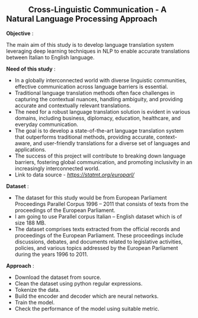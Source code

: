 ## $~~~~~~~~~~~$ Cross-Linguistic Communication - A Natural Language Processing Approach
**Objective** :

  The main aim of this study is to develop language translation system leveraging deep learning techniques in NLP to enable accurate translations between Italian to English language.

**Need of this study** :
* In a globally interconnected world with diverse linguistic communities, effective communication across language barriers is essential.
* Traditional language translation methods often face challenges in capturing the contextual nuances, handling ambiguity, and providing accurate and contextually relevant translations.
* The need for a robust language translation solution is evident in various domains, including business, diplomacy, education, healthcare, and everyday communication.
* The goal is to develop a state-of-the-art language translation system that outperforms traditional methods, providing accurate, context-aware, and user-friendly translations for a diverse set of languages and applications.
* The success of this project will contribute to breaking down language barriers, fostering global communication, and promoting inclusivity in an increasingly interconnected world.
* Link to data source - *https://statmt.org/europarl/*

**Dataset** : 
* The dataset for this study would be from European Parliament Proceedings Parallel Corpus 1996 – 2011 that consists of texts from the proceedings of the European Parliament.
* I am going to use Parallel corpus Italian – English dataset which is of size 188 MB.
* The dataset comprises texts extracted from the official records and proceedings of the European Parliament. These proceedings include discussions, debates, and documents
  related to legislative activities, policies, and various topics addressed by the European Parliament during the years 1996 to 2011.
  
**Approach** :
* Download the dataset from source.
* Clean the dataset using python regular expressions.
* Tokenize the data.
* Build the encoder and decoder which are neural networks.
* Train the model.
* Check the performance of the model using suitable metric.

